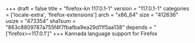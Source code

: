 +++
draft = false
title = "firefox-kn 117.0.1-1"
version = "117.0.1-1"
categories = ['locale-extra', 'firefox-extensions']
arch = "x86_64"
size = "412636"
usize = "473354"
sha1sum = "863c8809787a755f4f7fbafba9ea29d11f5aa138"
depends = "['firefox>=117.0.1']"
+++
Kannada language support for Firefox